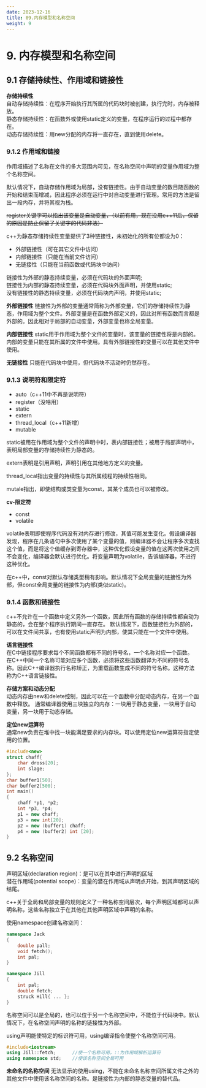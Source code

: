 ```yaml
---
date: 2023-12-16
title: 09.内存模型和名称空间
weight: 9
---
```

# 9. 内存模型和名称空间
## 9.1 存储持续性、作用域和链接性

**存储持续性**\
自动存储持续性：在程序开始执行其所属的代码块时被创建，执行完时，内存被释放。\
静态存储持续性：在函数外或使用static定义的变量，在程序运行的过程中都存在。\
动态存储持续性：用new分配的内存将一直存在，直到使用delete。

### 9.1.2 作用域和链接
作用域描述了名称在文件的多大范围内可见，在名称空间中声明的变量作用域为整个名称空间。

默认情况下，自动存储作用域为局部，没有链接性。由于自动变量的数目随函数的开始和结束而增减，因此程序必须在运行中对自动变量进行管理。常用的方法是留出一段内存，并将其视为栈。

~~register关键字可以指出该变量是自动变量，（以前有用，现在没用c++11后，保留的原因是防止保留了关键字的代码非法）~~

c++为静态存储持续性变量提供了3种链接性，未初始化的所有位都设为0：
- 外部链接性（可在其它文件中访问）
- 内部链接性（只能在当前文件访问）
- 无链接性（只能在当前函数或代码块中访问）

链接性为外部的静态持续变量，必须在代码块的外面声明;\
链接性为内部的静态持续变量，必须在代码块外面声明，并使用static;\
没有链接性的静态持续变量，必须在代码块内声明，并使用static;


**外部链接性**
链接性为外部的变量通常简称为外部变量，它们的存储持续性为静态，作用域为整个文件。外部变量是在函数外部定义的，因此对所有函数而言都是外部的。因此相对于局部的自动变量，外部变量也称全局变量。


**内部链接性**
static用于作用域为整个文件的变量时，该变量的链接性将是内部的。内部的变量只能在其所属的文件中使用。具有外部链接性的变量可以在其他文件中使用。


**无链接性**
只能在代码块中使用，但代码块不活动时仍然存在。


### 9.1.3 说明符和限定符
- auto（c++11中不再是说明符）
- register（没啥用）
- static
- extern
- thread_local（c++11新增）
- mutable

static被用在作用域为整个文件的声明中时，表内部链接性；被用于局部声明中，表明局部变量的存储持续性为静态的。

extern表明是引用声明，声明引用在其他地方定义的变量。

thread_local指出变量的持续性与其所属线程的持续性相同。

mutale指出，即使结构或类变量为const，其某个成员也可以被修改。

**cv-限定符**
- const
- volatile

volatile表明即使程序代码没有对内存进行修改，其值可能发生变化。假设编译器发现，程序在几条语句中多次使用了某个变量的值，则编译器不会让程序多次查找这个值，而是将这个值缓存到寄存器中，这种优化假设变量的值在这两次使用之间不会变化，编译器会默认进行优化。将变量声明为volatile，告诉编译器，不进行这种优化。


在c++中，const对默认存储类型稍有影响。默认情况下全局变量的链接性为外部，但const全局变量的链接性为内部(类似static)。


### 9.1.4 函数和链接性
c++不允许在一个函数中定义另外一个函数，因此所有函数的存储持续性都自动为静态的，会在整个程序执行期间一直存在。
默认情况下，函数链接性为外部的，可以在文件间共享，也有使用static声明为内部，使其只能在一个文件中使用。

**语言链接性**\
在C中链接程序要求每个不同函数都有不同的符号名，一个名称对应一个函数。\
在C++中同一个名称可能对应多个函数，必须将这些函数翻译为不同的符号名称。因此C++编译器执行名称矫正，为重载函数生成不同的符号名称。这种方法称为C++语言链接性。


**存储方案和动态分配**\
动态内存由new和delete控制，因此可以在一个函数中分配动态内存，在另一个函数中释放。
通常编译器使用三块独立的内存：一块用于静态变量，一块用于自动变量，另一块用于动态存储。

**定位new运算符**\
通常new负责在堆中找一块能满足要求的内存块。可以使用定位new运算符指定使用的位置。
```c++
#include<new>
struct chaff{
    char dross[20];
    int slage;
};
char buffer1[50];
char buffer2[500];
int main()
{
    chaff *p1, *p2;
    int *p3, *p4;
    p1 = new chaff;
    p3 = new int[20];
    p2 = new (buffer1) chaff;
    p4 = new (buffer2) int [20];
}

```


## 9.2 名称空间
声明区域(declaration region)：是可以在其中进行声明的区域\
潜在作用域(potential scope)：变量的潜在作用域从声明点开始，到其声明区域的结尾。

c++关于全局和局部变量的规则定义了一种名称空间层次，每个声明区域都可以声明名称，这些名称独立于在其他在其他声明区域中声明的名称。

使用namespace创建名称空间：
```c++
namespace Jack
{
    double pall;
    void fetch();
    int pal;
}

namespace Jill
{
    int pal;
    double fetch;
    struck Hill{ ... };
}
```
名称空间可以是全局的，也可以位于另一个名称空间中，不能位于代码块中。默认情况下，在名称空间声明的名称的链接性为外部。


using声明能使特定的标识符可用，using编译指令使整个名称空间可用。
```c++
#include<iostream>
using Jill::fetch;      //使一个名称可用，::为作用域解析运算符
using namespace std;    //使该名称空间全局可用
```

**未命名的名称空间**
无法显示的使用using，不能在未命名名称空间所属文件之外的其他文件中使用该名称空间的名称。是链接性为内部的静态变量的替代品。